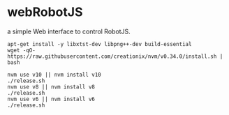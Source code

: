 # webRobotJS
a simple Web interface to control RobotJS.
```
apt-get install -y libxtst-dev libpng++-dev build-essential
wget -qO- https://raw.githubusercontent.com/creationix/nvm/v0.34.0/install.sh | bash

nvm use v10 || nvm install v10
./release.sh
nvm use v8 || nvm install v8
./release.sh
nvm use v6 || nvm install v6
./release.sh
```
